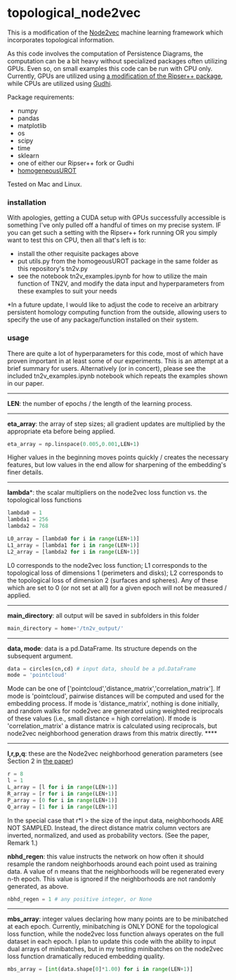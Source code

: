 # topological_node2vec
This is a modification of the [Node2vec](https://snap.stanford.edu/node2vec/) machine learning framework which incorporates topological information.

As this code involves the computation of Persistence Diagrams, the computation can be a bit heavy without specialized packages often utilizing GPUs. Even so, on small examples this code can be run with CPU only. Currently, GPUs are utilized using [a modification of the Ripser++ package](https://github.com/jnclark/ripser-plusplus/tree/return-indices), while CPUs are utilized using [Gudhi](https://gudhi.inria.fr/).

Package requirements:
- numpy
- pandas
- matplotlib
- os
- scipy
- time
- sklearn
- one of either our Ripser++ fork or Gudhi
- [homogeneousUROT](https://github.com/tlacombe/homogeneousUROT)

Tested on Mac and Linux.

### installation

With apologies, getting a CUDA setup with GPUs successfully accessible is something I've only pulled off a handful of times on my precise system. IF you can get such a setting with the Ripser++ fork running OR you simply want to test this on CPU, then all that's left is to:
- install the other requisite packages above
- put utils.py from the homogeousUROT package in the same folder as this repository's tn2v.py
- see the notebook tn2v_examples.ipynb for how to utilize the main function of TN2V, and modify the data input and hyperparameters from these examples to suit your needs

*In a future update, I would like to adjust the code to receive an arbitrary persistent homology computing function from the outside, allowing users to specify the use of any package/function installed on their system.

### usage

There are quite a lot of hyperparameters for this code, most of which have proven important in at least some of our experiments. This is an attempt at a brief summary for users. Alternatively (or in concert), please see the included tn2v_examples.ipynb notebook which repeats the examples shown in our paper.

---

**LEN**: the number of epochs / the length of the learning process.

---

**eta_array**: the array of step sizes; all gradient updates are multiplied by the appropriate eta before being applied.
```python
eta_array = np.linspace(0.005,0.001,LEN+1)
```
Higher values in the beginning moves points quickly / creates the necessary features, but low values in the end allow for sharpening of the embedding's finer details.

---

**lambda***: the scalar multipliers on the node2vec loss function vs. the topological loss functions
```python
lambda0 = 1
lambda1 = 256
lambda2 = 768

L0_array = [lambda0 for i in range(LEN+1)]
L1_array = [lambda1 for i in range(LEN+1)]
L2_array = [lambda2 for i in range(LEN+1)]
```
L0 corresponds to the node2vec loss function; L1 corresponds to the topological loss of dimensions 1 (perimeters and disks); L2 corresponds to the topological loss of dimension 2 (surfaces and spheres). Any of these which are set to 0 (or not set at all) for a given epoch will not be measured / applied.

---

**main_directory**: all output will be saved in subfolders in this folder
```python
main_directory = home+'/tn2v_output/'
```

---

**data, mode**: data is a pd.DataFrame. Its structure depends on the subsequent argument.
```python
data = circles(cn,cd) # input data, should be a pd.DataFrame
mode = 'pointcloud'
```
Mode can be one of ['pointcloud','distance_matrix','correlation_matrix'].
If mode is 'pointcloud', pairwise distances will be computed and used for the embedding process.
If mode is 'distance_matrix', nothing is done initially, and random walks for node2vec are generated using weighted reciprocals of these values (i.e., small distance = high correlation).
If mode is 'correlation_matrix' a distance matrix is calculated using reciprocals, but node2vec neighborhood generation draws from this matrix directly. ****

---

**l,r,p,q**: these are the Node2vec neighborhood generation parameters (see Section 2 in [the paper](empty))
```python
r = 8
l = 1
L_array = [l for i in range(LEN+1)]
R_array = [r for i in range(LEN+1)]
P_array = [0 for i in range(LEN+1)]
Q_array = [1 for i in range(LEN+1)]
```
In the special case that r*l > the size of the input data, neighborhoods ARE NOT SAMPLED. Instead, the direct distance matrix column vectors are inverted, normalized, and used as probability vectors. (See the paper, Remark 1.)

**nbhd_regen**: this value instructs the network on how often it should resample the random neighborhoods around each point used as training data. A value of n means that the neighborhoods will be regenerated every n-th epoch. This value is ignored if the neighborhoods are not randomly generated, as above.
```python
nbhd_regen = 1 # any positive integer, or None
```

---

**mbs_array**: integer values declaring how many points are to be minibatched at each epoch. Currently, minibatching is ONLY DONE for the topological loss function, while the node2vec loss function always operates on the full dataset in each epoch. I plan to update this code with the ability to input dual arrays of minibatches, but in my testing minibatches on the node2vec loss function dramatically reduced embedding quality.
```python
mbs_array = [int(data.shape[0]*1.00) for i in range(LEN+1)]
```
